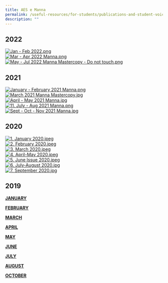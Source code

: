 ```yaml
---
title: AES e Manna
permalink: /useful-resources/for-students/publications-and-student-voices/aes-e-manna/
description: ""
---
```

2022
----

[![Jan - Feb 2022.png](/images/Jan%20-%20Feb%202022.png)](https://viewer.joomag.com/manna-issue-22-jan-feb-2022/0410370001646987218?short&) <br>
[![Mar - Apr 2022 Manna.png](/images/Mar%20-%20Apr%202022%20Manna.png)](https://viewer.joomag.com/manna-issue-23-mar-apr-2022/0744320001654569777?short&) <br>
[![May - Jul 2022 Manna Mastercopy - Do not touch.png](/images/May%20-%20Jul%202022%20Manna%20Mastercopy%20-%20Do%20not%20touch.png)](https://viewer.joomag.com/manna-issue-24-may-jul-2022/0333042001660289796?short&)

2021
----

  
[![January - February 2021 Manna.png](/images/January%20-%20February%202021%20Manna.png)](https://viewer.joomag.com/our-roots-january-february-2021/0291447001614052264?short&)<br>
[![March 2021 Manna Mastercopy.jpg](/images/March%202021%20Manna%20Mastercopy.jpeg)](https://viewer.joomag.com/connections-march-2021/0882014001618578927?short&)<br>
[![April - May 2021 Manna.jpg](/images/April%20-%20May%202021%20Manna.jpeg)](https://viewer.joomag.com/endurance-april-may-2021/0603207001623141060)<br>
[![11. July - Aug 2021 Manna.png](/images/11%20July%20-%20Aug%202021%20Manna.png)](https://viewer.joomag.com/together-one-aes-july-august-2021/0488545001632105655?short&) <br>
[![Sept - Oct - Nov 2021 Manna.jpg](/images/Sept%20-%20Oct%20-%20Nov%202021%20Manna.jpeg) ](https://viewer.joomag.com/celebrate-sept-oct-nov-2021/0203137001636940055)

2020
----

  
[![1. January 2020.jpeg](/images/tn1%20January%202020.jpg)](https://viewer.joomag.com/year-2020-january-issue/0971236001583664452?short&)<br>
[![2. February 2020.jpeg](/images/tn2%20February%202020.jpg)](https://viewer.joomag.com/year-2020-february-issue/0570072001583483394?short&)<br>
[![3. March 2020.jpeg](/images/tn3%20March%202020.jpg)](https://viewer.joomag.com/year-2020-march-issue/0043798001585207591?short&)  <br>
[![4. April-May 2020.jpeg](/images/tn4%20April-May%202020.jpg)](https://viewer.joomag.com/year-2020-april-may-issue/0434963001587347825)<br>
[![5. June Issue 2020.jpeg](/images/5%20June%20Issue%202020.jpeg)](https://viewer.joomag.com/year-2020-june-issue/0053190001592809465?short&)<br>
[![6. July-August 2020.jpg](/images/6%20July-August%202020.jpg)](https://viewer.joomag.com/year-2020-july-august-issue/0359866001596900826?short&)<br>
[![7. September 2020.jpg](/images/7%20September%202020.jpg)](https://viewer.joomag.com/year-2020-september-issue/0645795001600412740?short&)

2019
----

[**JANUARY**](https://joom.ag/5zna)

[**FEBRUARY**](https://joom.ag/oIZa)

[**MARCH**](https://joom.ag/7Zha)

[**APRIL**](https://joom.ag/2Roa)

[**MAY**](https://joom.ag/xaze)

[**JUNE**](https://joom.ag/RQ4e)

[**JULY**](https://joom.ag/Du8e)

[**AUGUST**](https://joom.ag/4ARe)

[**OCTOBER**](https://joom.ag/aVte)